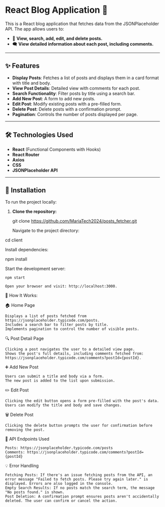 # React Blog Application 📝

This is a React blog application that fetches data from the JSONPlaceholder API. The app allows users to:

- 📝 **View, search, add, edit, and delete posts.**
- 🗨️ **View detailed information about each post, including comments.**

---

## ✨ Features

- **Display Posts**: Fetches a list of posts and displays them in a card format with title and body.
- **View Post Details**: Detailed view with comments for each post.
- **Search Functionality**: Filter posts by title using a search bar.
- **Add New Post**: A form to add new posts.
- **Edit Post**: Modify existing posts with a pre-filled form.
- **Delete Post**: Delete posts with a confirmation prompt.
- **Pagination**: Controls the number of posts displayed per page.

---

## 🛠️ Technologies Used

- **React** (Functional Components with Hooks)
- **React Router**
- **Axios**
- **CSS**
- **JSONPlaceholder API**

---

## 🚀 Installation

To run the project locally:

1. **Clone the repository:**
   
   git clone https://github.com/MariaTech2024/posts_fetcher.git

    Navigate to the project directory:

cd client

Install dependencies:

npm install

Start the development server:

    npm start

    Open your browser and visit: http://localhost:3000.

🎯 How It Works:

🏠 Home Page

    Displays a list of posts fetched from https://jsonplaceholder.typicode.com/posts.
    Includes a search bar to filter posts by title.
    Implements pagination to control the number of visible posts.

🔍 Post Detail Page

    Clicking a post navigates the user to a detailed view page.
    Shows the post's full details, including comments fetched from: https://jsonplaceholder.typicode.com/comments?postId={postId}.

➕ Add New Post

    Users can submit a title and body via a form.
    The new post is added to the list upon submission.

✏️ Edit Post

    Clicking the edit button opens a form pre-filled with the post's data.
    Users can modify the title and body and save changes.

🗑️ Delete Post

    Clicking the delete button prompts the user for confirmation before removing the post.

📡 API Endpoints Used

    Posts: https://jsonplaceholder.typicode.com/posts
    Comments: https://jsonplaceholder.typicode.com/comments?postId={postId}

💡 Error Handling 

    Fetching Posts: If there's an issue fetching posts from the API, an error message "Failed to fetch posts. Please try again later." is displayed. Errors are also logged in the console.
    Empty Search Results: If no posts match the search term, the message "No posts found." is shown.
    Post Deletion: A confirmation prompt ensures posts aren't accidentally deleted. The user can confirm or cancel the action.
